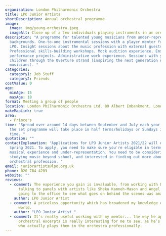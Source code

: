```yaml
---
organisation: London Philharmonic Orchestra
title: LPO Junior Artists
shortDescription: Annual orchestral programme
image:
  image: img/young-orchestra.jpeg
  imageAlt: Close up of a few individuals playing instruments in an orchestra
description: "A programme for talented young musicians from under-represented
  backgrounds. One-to-one instrumental sessions with a player mentor from the
  LPO. Insight sessions about the music profession with external guests.
  Professional skills-building workshops. Mock audition experience. Ensemble
  performance projects. Administrative work experience. Sessions with younger
  children through the Overture strand (inspiring the next generation of
  musicians). "
categories:
  category1: Job Stuff
  category2: Friends
costValue: 0
age:
  minAge: 15
  maxAge: 18
format: Meeting a group of people
location: London Philharmonic Orchestra Ltd. 89 Albert Embankment, London SE1 7TP
makeMapLink: true
area:
  - Prince's
time: "Spread over around 14 days between September and July each year. Most of
  the set programme will take place in half terms/holidays or Sundays in term
  time. "
quotation: ""
contactExplanation: "Applications for LPO Junior Artists 2021/22 will open in
  Spring 2021. To apply, you need to make sure you're eligible in terms of
  musical experience and under-representation. You need to be considering
  studying music beyond school, and interested in finding out more about the
  orchestral profession. "
email: juniorartists@lpo.org.uk
phone: 020 784 4203
website: ""
reviews:
  - comment: The experience you gain is invaluable, from working with LPO players to
      talking to panels with artists like Sheku Kanneh-Mason and Angel Blue, and
      going to the office to see what goes on behind the scenes was amazing!
    author: LPO Junior Artist
  - comment: A priceless opportunity which has broadened my knowledge of the music
      world.
    author: "LPO Junior Artist "
  - comment: It’s really useful working with my mentor... the way he approaches
      orchestral excerpts is really interesting for me to see, as he’s the one
      who actually plays them in the orchestra professionally.
---
```

